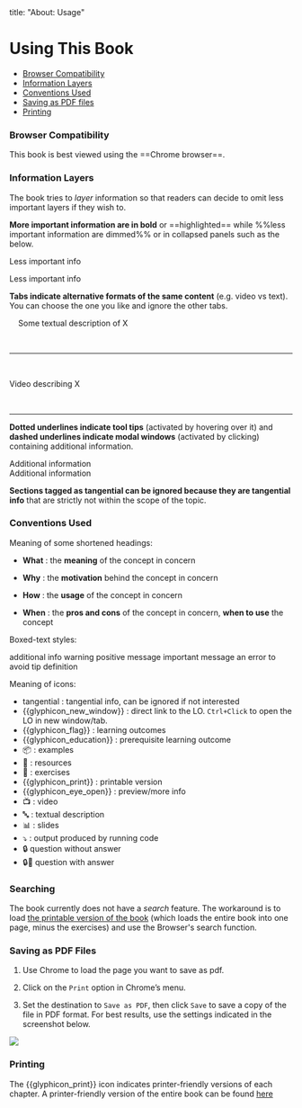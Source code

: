 <frontmatter>
title: "About: Usage"
</frontmatter>

<link rel="stylesheet" href="{{baseUrl}}/css/textbook.css">

<div class="website-content">

# Using This Book

* [Browser Compatibility](#browsers)
* [Information Layers](#layers)
* [Conventions Used](#conventions)
* [Saving as PDF files](#saving)
* [Printing](#printing)

<div id="browsers">

### Browser Compatibility

This book is best viewed using the ==Chrome browser==.

</div>
<div id="layers">

### Information Layers

The book tries to _layer_ information so that readers can decide to omit less important layers if they wish to. 

**More important information are in bold** or ==highlighted== while %%less important information are dimmed%% or in collapsed panels such as the below.

<panel header="%%Some less important info in a panel%%">

Less important info

</panel><p/>
<panel header="%%Some less important info in a boarder-less panel%%" type="seamless">

Less important info

</panel><p/>

**Tabs indicate alternative formats of the same content** (e.g. video vs text). You can choose the one you like and ignore the other tabs. 

<tip-box>

<tabs> 
  <tab header=":abc:">
  
Some textual description of X

  <hr></tab>
  <tab header=":tv:">

Video describing X

  <hr></tab>
</tabs>

</tip-box>

**Dotted underlines indicate <trigger for="pop:tooltip-example">tool tips</trigger>** (activated by hovering over it) and **dashed underlines indicate <trigger for="modal:modal-example" trigger="click">modal windows</trigger>** (activated by clicking) containing additional information.

<popover id="pop:tooltip-example" title="Tooltip Example" placement="top">
  <div slot="content">
    Additional information
  </div>
</popover>

<modal title="Modal Example" id="modal:modal-example">
  Additional information
</modal>

**Sections tagged as <span class='badge'>tangential</span> can be ignored because they are tangential info** that are strictly not within the scope of the topic.

</div>
<div id="conventions">

### Conventions Used

Meaning of some shortened headings:

* **What** : the **meaning** of the concept in concern 

  <include name="%%Example%%" src="../refactoring/what/unit-inElsewhere-asFlat.md" boilerplate dynamic />

* **Why** : the **motivation** behind the concept in concern

  <include name="%%Example%%" src="../documentation/guidelines/goTopDown/why/unit-inElsewhere-asFlat.md" boilerplate dynamic />
  
* **How** : the **usage** of the concept in concern 

  <include name="%%Example%%" src="../refactoring/how/unit-inElsewhere-asFlat.md" boilerplate dynamic />
  
* **When** : the **pros and cons** of the concept in concern, **when to use** the concept 

  <include name="%%Example%%" src="../refactoring/when/unit-inElsewhere-asFlat.md" boilerplate dynamic />
  

Boxed-text styles:

<tip-box type="info">
    additional info
</tip-box>
<tip-box type="warning">
    warning
</tip-box>
<tip-box type="success">
    positive message
</tip-box>
<tip-box type="important">
    important message
</tip-box>
<tip-box type="wrong">
    an error to avoid
</tip-box>
<tip-box type="tip">
    tip
</tip-box>
<tip-box type="definition">
    definition
</tip-box>

Meaning of icons:

* <span class="badge">tangential</span> : tangential info, can be ignored if not interested
* {{glyphicon_new_window}} : direct link to the LO. `Ctrl+Click` to open the LO in new window/tab.
* {{glyphicon_flag}} : learning outcomes
* {{glyphicon_education}} : prerequisite learning outcome
* :package: : examples
* :paperclip: : resources
* :muscle: : exercises
* {{glyphicon_print}} : printable version
* {{glyphicon_eye_open}} : preview/more info
* :tv: : video
* :abc: : textual description
* :bar_chart: : slides
* :arrow_heading_down: : output produced by running code
* :lock: question without answer
* :lock::key: question with answer

</div>
<div id="searching">

### Searching

The book currently does not have a _search_ feature. The workaround is to load [the printable version of the book]({{baseUrl}}/common/print.html) (which loads the entire book into one page, minus the exercises) and use the Browser's search function.

</div>
<div id="saving">

### Saving as PDF Files

1. Use Chrome to load the page you want to save as pdf.

1. Click on the `Print` option in Chrome’s menu.

1. Set the destination to `Save as PDF`, then click `Save` to save a copy of the file in PDF format. For best results, use the settings indicated in the screenshot below.<br/>
  <img src="{{baseUrl}}/about/images/chromeSaveAsPdf.png" />

</div>
<div id="printing">
  
### Printing

The {{glyphicon_print}} icon indicates printer-friendly versions of each chapter. A printer-friendly version of the entire book can be found [here]({{baseUrl}}/common/print.html)

</div>

</div>
